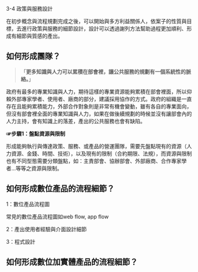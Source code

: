 <p>3-4 政策與服務設計</p>

<p>在初步概念與流程規劃完成之後，可以開始與多方利益關係人，依案子的性質與目標，去進行政策與服務的細節設計，設計可以透過謝列方法幫助過程更加順利、形成有細節與質感的產出。</p>

<h2>如何形成團隊？</h2>

<blockquote><p>「<strong>更多知識與人力可以累積在部會裡，讓公共服務的規劃有一個系統性的脈絡。</strong>」</p></blockquote>

<p>政府有最多的專業知識與人力，期待這樣的專業資源能夠累積在部會裡面，所以仰賴外部專家學者、使用者、廠商的部分，建議採用協作的方式。政府的組織是一直存在且能夠累積能力，外部合作對象則是非常有機會變動，雖有各自的專業面向，但沒有部會裡全面的專業知識與人力，如果在做後續規劃的時候並沒有讓部會內的人力主持，會有知識上的落差，產出的公共服務也會有缺陷。</p>

<p> <strong>☞步驟1：盤點資源與限制</strong></p>

<p> 形成能夠執行與傳達政策、服務、或產品的營運團隊，需要先盤點現有的資源（人力資源、金錢、時間、技術），以及現有的限制（合約期限、法規），而資源與限制也有不同型態需要分類盤點，如：主責部會、協辦部會、外部廠商、合作專家學者...等等之資源與限制。</p>

<h2>如何形成數位產品的流程細節？</h2>

<p>1：數位產品流程圖</p>

<p>常見的數位產品流程圖如web flow, app flow</p>

<p>2：產出使用者經驗與介面設計細節</p>

<p>3：程式設計</p>

<h2>如何形成數位加實體產品的流程細節？</h2>